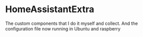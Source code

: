 # HomeAssistantExtra
The custom components that I do it myself and collect. And the configuration file now running in Ubuntu and raspberry
